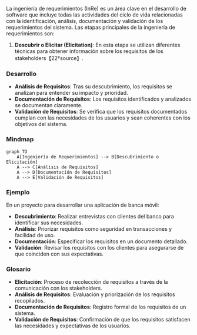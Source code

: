 La ingeniería de requerimientos (InRe) es un área clave en el desarrollo de software que incluye todas las actividades del ciclo de vida relacionadas con la identificación, análisis, documentación y validación de los requerimientos del sistema. Las etapas principales de la ingeniería de requerimientos son:

1. **Descubrir o Elicitar (Elicitation)**: En esta etapa se utilizan diferentes técnicas para obtener información sobre los requisitos de los stakeholders【22†source】.

### Desarrollo
- **Análisis de Requisitos**: Tras su descubrimiento, los requisitos se analizan para entender su impacto y prioridad.
- **Documentación de Requisitos**: Los requisitos identificados y analizados se documentan claramente.
- **Validación de Requisitos**: Se verifica que los requisitos documentados cumplan con las necesidades de los usuarios y sean coherentes con los objetivos del sistema.

### Mindmap
```mermaid
graph TD
    A[Ingeniería de Requerimientos] --> B[Descubrimiento o Elicitación]
    A --> C[Análisis de Requisitos]
    A --> D[Documentación de Requisitos]
    A --> E[Validación de Requisitos]
```

### Ejemplo
En un proyecto para desarrollar una aplicación de banca móvil:
- **Descubrimiento**: Realizar entrevistas con clientes del banco para identificar sus necesidades.
- **Análisis**: Priorizar requisitos como seguridad en transacciones y facilidad de uso.
- **Documentación**: Especificar los requisitos en un documento detallado.
- **Validación**: Revisar los requisitos con los clientes para asegurarse de que coinciden con sus expectativas.

### Glosario
- **Elicitación**: Proceso de recolección de requisitos a través de la comunicación con los stakeholders.
- **Análisis de Requisitos**: Evaluación y priorización de los requisitos recopilados.
- **Documentación de Requisitos**: Registro formal de los requisitos de un sistema.
- **Validación de Requisitos**: Confirmación de que los requisitos satisfacen las necesidades y expectativas de los usuarios.